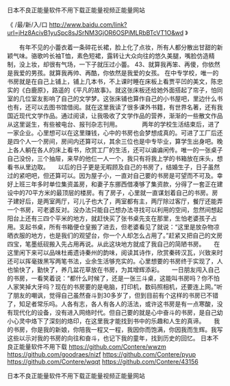 
日本不良正能量软件不用下载正能量视频正能量网站




《 /最/新/入/口  http://www.baidu.com/link?url=jHz8AcivB1yuSpc8sJSrNM3GjOR6OSPiMLRbBTcVT1O&wd 》




　　有年不见的小蕾衣着一条碎花长裙，脸上化了点妆，所有人都分散出甘甜的新颖气味。骆歌吟长袖T恤，素色短裙，露转让大众向往的悠久美腿，嘴脸仿造精制，没上妆，却很有气场，一下子就压过小蕾。
	43、就算我再笨、再傻，你依然是我爱的男孩。就算我再帅、再酷，你依然是我爱的女孩。
在中专学校，唯一的书房就是在自己上铺上，铺上几本书，不上课时睡在床板上看贾平凹的美文，陈忠实的《白鹿原》，路遥的《平凡的故事》。就这张床板还给她外面搭起了帘子，怕同室的几位室友影响了自己的文学梦。这张床铺也算作自己的小书屋吧，里边什么书也有，还可以去图书馆借阅。就在这里我读了很多课外书籍，有世界名著，还有我国近现代文学作品。通过阅读，让我吸收了文学作品的营养，渐渐的一些散文作品从这里诞生，有些被电台、报刊杂志刊用。　　　　两年的学校生活结束后，进了一家企业。心里想可以在这里赚钱，心中的书房也会梦想成真的。可进了工厂后还是四个人一个房间，房间内还算可以，其余三位也是中专毕业，算学生出身吧。晚上各人躺在各人的床上看书，欣赏工厂的生活，还可以谝谝闲传。唯一的一张桌子自己没份，三个抽屉，来早的他仨一人一个，我只有将我上学的书箱放在床头，想看书从里边取。　　以后的日子更是无暇顾及自己的书房了，结婚生子，日子虽然过的紧吧吧，但还算可以。因为屋子小，一直对自己要的书房是可望而不可及。幸好上班三年多时单位集资盖房，和妻子东挪西借凑够了集资款，分得了一套正在建设中的70平方米的最顶层的楼房。有了房子，心里就一直谋划着自己的书房。房子建好后，是两室两厅，可儿子也大了，两室都有主，两厅除过客厅，餐厅还能弄一个书房，可老婆反对。没办法只能自己想办法寻找可以利用的空间，忽然间想起阳台上还有三四个平米的地方，就赶快买了张书桌先支在那里，生怕老婆孩子占用。支起书桌，所有书箱便仓皇搬了进去，但老婆看见了就说：“这里是放杂物凉晒衣服的地方，也是我们的观望台，你一个人却怎么占用了。”赶紧又把自己的文房四宝，笔墨纸砚搬入先占用再说。从此这块地方就成了我自己的简陋书房。　　在这里闲下来可以品味杜甫遗诗秦州的韵味，阅读其诗作，欣赏秦砖汉瓦，兴致来时还可以挥毫拨黑写两笔书法，业余生活够充实的。心里想要的书房终于实现了，人也愉快了，勤快了，养几盆花草放在书房，为其增辉添彩。　　一日朋友闯入自己的书房，一看笑着说：“都什么时候了，还是一张三斗桌，这能叫书房吗？你不怕人家笑掉大牙吗？现在的书房要的是电脑，打印机，数码照相机，还要连上网。”听了朋友的嘲讽，觉得自己虽然奋斗到30多岁了，但到目前有个这样的书房已不错了，知足者常乐吗。人各有志，各人有各人的活法，或许这书房是有一点寒酸，没有现代化的设备，没有进入网络时代。但自己要的就是心中奋斗的书房，是自己幼小心灵中烙下了深刻的烙印，在这里我才能找到书中的乐趣和人生的真谛。　　我的书房，你是我的新娘，你陪我一程又一程，我因你而饱满，你因我而生辉。我写这些以示对我的书房的向往和奋斗，也记下我的童年，找到历史的回忆。
日本不良正能量软件不用下载
https://github.com/Contere/wwzm
https://github.com/goodraes/nizf
https://github.com/Contere/pyup
https://github.com/Contere/wqqt
https://github.com/Contere/43156





日本不良正能量软件不用下载正能量视频正能量网站
